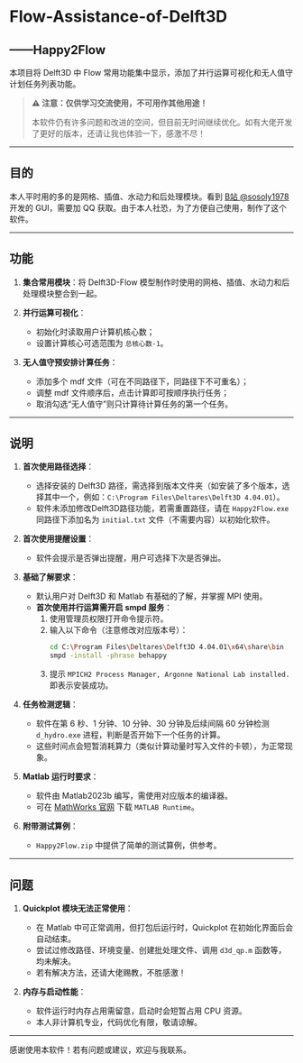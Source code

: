 # Flow-Assistance-of-Delft3D
## ——Happy2Flow

本项目将 Delft3D 中 Flow 常用功能集中显示，添加了并行运算可视化和无人值守计划任务列表功能。

> **⚠️ 注意：仅供学习交流使用，不可用作其他用途！**
>
> 本软件仍有许多问题和改进的空间，但目前无时间继续优化。如有大佬开发了更好的版本，还请让我也体验一下，感激不尽！

---

## 目的

本人平时用的多的是网格、插值、水动力和后处理模块。看到 [B站 @sosoly1978](https://www.bilibili.com/video/BV1jN4y127HA/?spm_id_from=333.337.search-card.all.click&vd_source=9e5fd74d3207deedeedec5d44c6b2289) 开发的 GUI，需要加 QQ 获取。由于本人社恐，为了方便自己使用，制作了这个软件。

---

## 功能

1. **集合常用模块**：将 Delft3D-Flow 模型制作时使用的网格、插值、水动力和后处理模块整合到一起。

2. **并行运算可视化**：
   - 初始化时读取用户计算机核心数；
   - 设置计算核心可选范围为 `总核心数-1`。

3. **无人值守预安排计算任务**：
   - 添加多个 mdf 文件（可在不同路径下，同路径下不可重名）；
   - 调整 mdf 文件顺序后，点击计算即可按顺序执行任务；
   - 取消勾选“无人值守”则只计算待计算任务的第一个任务。

---

## 说明

1. **首次使用路径选择**：
   - 选择安装的 Delft3D 路径，需选择到版本文件夹（如安装了多个版本，选择其中一个，例如：`C:\Program Files\Deltares\Delft3D 4.04.01`）。
   - 软件未添加修改Delft3D路径功能，若需重置路径，请在 `Happy2Flow.exe` 同路径下添加名为 `initial.txt` 文件（不需要内容）以初始化软件。

2. **首次使用提醒设置**：
   - 软件会提示是否弹出提醒，用户可选择下次是否弹出。

3. **基础了解要求**：
   - 默认用户对 Delft3D 和 Matlab 有基础的了解，并掌握 MPI 使用。
   - **首次使用并行运算需开启 smpd 服务**：
     1. 使用管理员权限打开命令提示符。
     2. 输入以下命令（注意修改对应版本号）：
        ```bash
        cd C:\Program Files\Deltares\Delft3D 4.04.01\x64\share\bin
        smpd -install -phrase behappy
        ```
     3. 提示 `MPICH2 Process Manager, Argonne National Lab installed.` 即表示安装成功。

4. **任务检测逻辑**：
   - 软件在第 6 秒、1 分钟、10 分钟、30 分钟及后续间隔 60 分钟检测 `d_hydro.exe` 进程，判断是否开始下一个任务的计算。
   - 这些时间点会短暂消耗算力（类似计算动量时写入文件的卡顿），为正常现象。

5. **Matlab 运行时要求**：
   - 软件由 Matlab2023b 编写，需使用对应版本的编译器。
   - 可在 [MathWorks 官网](https://ww2.mathworks.cn/products/compiler/matlab-runtime.html) 下载 `MATLAB Runtime`。

6. **附带测试算例**：
   - `Happy2Flow.zip` 中提供了简单的测试算例，供参考。

---

## 问题

1. **Quickplot 模块无法正常使用**：
   - 在 Matlab 中可正常调用，但打包后运行时，Quickplot 在初始化界面后会自动结束。
   - 尝试过修改路径、环境变量、创建批处理文件、调用 `d3d_qp.m` 函数等，均未解决。
   - 若有解决方法，还请大佬赐教，不胜感激！

2. **内存与启动性能**：
   - 软件运行时内存占用需留意，启动时会短暂占用 CPU 资源。
   - 本人非计算机专业，代码优化有限，敬请谅解。

---

感谢使用本软件！若有问题或建议，欢迎与我联系。

